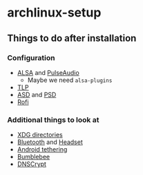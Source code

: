 # archlinux-setup

## Things to do after installation

### Configuration

- [ALSA](https://wiki.archlinux.org/index.php/Advanced_Linux_Sound_Architecture) and [PulseAudio](https://wiki.archlinux.org/index.php/PulseAudio)
    - Maybe we need `alsa-plugins`
- [TLP](https://wiki.archlinux.org/index.php/TLP)
- [ASD](https://wiki.archlinux.org/index.php/Anything-sync-daemon) and [PSD](https://wiki.archlinux.org/index.php/Profile-sync-daemon)
- [Rofi](https://wiki.archlinux.org/index.php/Rofi)

### Additional things to look at

- [XDG directories](https://wiki.archlinux.org/index.php/XDG_Base_Directory_support)
- [Bluetooth](https://wiki.archlinux.org/index.php/Bluetooth) and [Headset](https://wiki.archlinux.org/index.php/Bluetooth_headset)
- [Android tethering](https://wiki.archlinux.org/index.php/Android_tethering)
- [Bumblebee](https://wiki.archlinux.org/index.php/Bumblebee#Usage)
- [DNSCrypt](https://wiki.archlinux.org/index.php/DNSCrypt)
